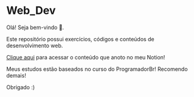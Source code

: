 # Web_Dev

Olá! Seja bem-vindo 🥳.

Este repositório possui exercícios, códigos e conteúdos de desenvolvimento web.

<a href="https://subdued-process-2ab.notion.site/web_dev-ab749d6f34a04e689299e057e3f27682" target="_blank">Clique aqui</a> para acessar o conteúdo que anoto no meu Notion!

Meus estudos estão baseados no curso do ProgramadorBr! Recomendo demais!

Obrigado :)
